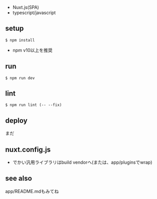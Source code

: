- Nuxt.js(SPA)
- typescript/javascript

## setup

```
$ npm install
```

- npm v10以上を推奨

## run

```
$ npm run dev
```

## lint

```
$ npm run lint (-- --fix)
```

## deploy

まだ

## nuxt.config.js

- でかい汎用ライブラリはbuild vendorへ(または、app/pluginsでwrap)

## see also

app/README.mdもみてね